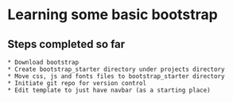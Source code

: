 Learning some basic bootstrap
===

Steps completed so far
---
```
* Download bootstrap
* Create bootstrap_starter directory under projects directory
* Move css, js and fonts files to bootstrap_starter directory
* Initiate git repo for version control
* Edit template to just have navbar (as a starting place)

```
